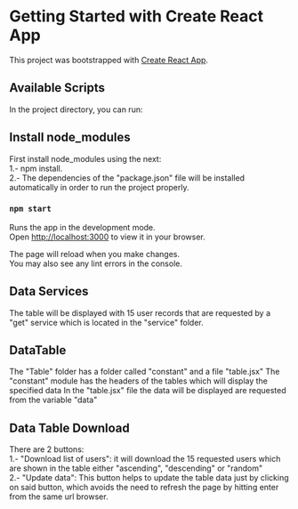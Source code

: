 # Getting Started with Create React App

This project was bootstrapped with [Create React App](https://github.com/facebook/create-react-app).

## Available Scripts

In the project directory, you can run:

## Install node_modules
First install node_modules using the next:\
1.- npm install.\
2.- The dependencies of the "package.json" file will be installed automatically in order to run the project properly.

### `npm start`

Runs the app in the development mode.\
Open [http://localhost:3000](http://localhost:3000) to view it in your browser.

The page will reload when you make changes.\
You may also see any lint errors in the console.

## Data Services
The table will be displayed with 15 user records that are requested by a "get" service which is located in the "service" folder.

## DataTable
The "Table" folder has a folder called "constant" and a file "table.jsx" The "constant" module has the headers of the tables which will display the specified data In the "table.jsx" file the data will be displayed are requested from the variable "data"

## Data Table Download
There are 2 buttons:\
1.- "Download list of users": it will download the 15 requested users which are shown in the table either "ascending",    "descending" or "random"\
2.- "Update data": This button helps to update the table data just by clicking on said button, which avoids the need to    refresh the page by hitting enter from the same url browser.